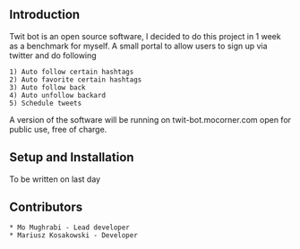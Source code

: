 Introduction
-----

Twit bot is an open source software, I decided to do this project in 1 week as a benchmark for myself. A small portal
to allow users to sign up via twitter and do following

    1) Auto follow certain hashtags
    2) Auto favorite certain hashtags
    3) Auto follow back
    4) Auto unfollow backard
    5) Schedule tweets

A version of the software will be running on twit-bot.mocorner.com open for public use, free of charge.


Setup and Installation
-----

To be written on last day


Contributors
-----
    * Mo Mughrabi - Lead developer
    * Mariusz Kosakowski - Developer


